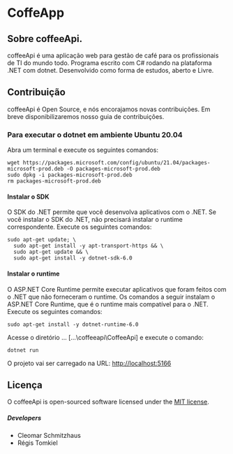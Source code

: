 # CoffeApp

## Sobre coffeeApi.

coffeeApi é uma aplicação web para gestão de café para os profissionais de TI do mundo todo.
Programa escrito com C# rodando na plataforma .NET com dotnet.
Desenvolvido como forma de estudos, aberto e Livre.

## Contribuição
coffeeApi é Open Source, e nós encorajamos novas contribuições. Em breve disponibilizaremos nosso guia de contribuições.

### Para executar o dotnet em ambiente Ubuntu 20.04
Abra um terminal e execute os seguintes comandos:

~~~
wget https://packages.microsoft.com/config/ubuntu/21.04/packages-microsoft-prod.deb -O packages-microsoft-prod.deb
sudo dpkg -i packages-microsoft-prod.deb
rm packages-microsoft-prod.deb
~~~

#### Instalar o SDK
O SDK do .NET permite que você desenvolva aplicativos com o .NET. Se você instalar o SDK do .NET, não precisará instalar o runtime correspondente. Execute os seguintes comandos:

~~~
sudo apt-get update; \
  sudo apt-get install -y apt-transport-https && \
  sudo apt-get update && \
  sudo apt-get install -y dotnet-sdk-6.0
~~~

#### Instalar o runtime
O ASP.NET Core Runtime permite executar aplicativos que foram feitos com o .NET que não forneceram o runtime. Os comandos a seguir instalam o ASP.NET Core Runtime, que é o runtime mais compatível para o .NET. Execute os seguintes comandos:

~~~
sudo apt-get install -y dotnet-runtime-6.0
~~~

Acesse o diretório ... [...\coffeeapi\CoffeeApi] e execute o comando:

~~~
dotnet run
~~~

O projeto vai ser carregado na URL: <http://localhost:5166>





## Licença

O coffeeApi is open-sourced software licensed under the [MIT license](https://raw.githubusercontent.com/getfalafel/falafel/main/LICENSE).

##### Developers

* Cleomar Schmitzhaus
* Régis Tomkiel